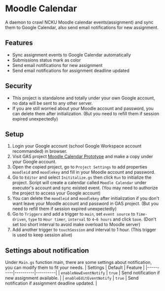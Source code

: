 # Moodle Calendar

A daemon to crawl NCKU Moodle calendar events(assignment) and sync them to Google Calendar, also send email notifications for new assignment.

## Features
- Sync assignment events to Google Calendar automatically
- Submissions status mark as color
- Send email notifications for new assignment
- Send email notifications for assignment deadline updated

## Security
- This project is standalone and totally under your own Google account, no data will be sent to any other server.
- If you are still worried about your Moodle account and password, you can delete them after initialization. (But you need to refill them if session expired unexpectedly)

## Setup
1. Login your Google account (school Google Workspace account recommanded) in browser.
2. Visit GAS project [Moodle Calendar Prototype](https://script.google.com/d/1Vyr0Ov7SeWvpx4irqbXSq2cUYPJI6RSeZ7oLxzqpQmtadFMxhaFy0X8X/edit) and make a copy under your Google account.
3. Open the copied project, go to `Project Settings` to add properties `moodleid` and `moodlekey` and fill in your Moodle account and password.
4. Go to `Editor` and select `Inititalize.gs` then click `Run` to initialize the project. Script will create a calendar called `Moodle Calendar` under executor's account and sync existed event. (You may need to authorize the project to access your Google account)
5. You can delete the `moodleid` and `moodlekey` after initialization if you don't want leave your Moodle account and password in GAS project. (But you need to refill them if session expired unexpectedly)
6. Go to `Triggers` and add a trigger to `main`, set `event source` to `Time-driven`, `type` to `Hour timer`, `interval` to `4~6 hours` and click `Save`. (Don't set too short interval to avoid make overload to Moodle server)
7. Add another trigger to `touchSession` and interval to 1 hour. (This trigger is used to keep session alive)

## Settings about notification
Under `Main.gs` function main, there are some settings about notification, you can modify them to fit your needs.
| Settings | Default  | Feature |
|----------|----------|----------|
|   `enableNewEventNotify`  |   `true`  |   Send notification if new assignment available.  |
|   `enableEditEventNotify`  |   `true`  |   Send notification if assignment deadline updated.  |
